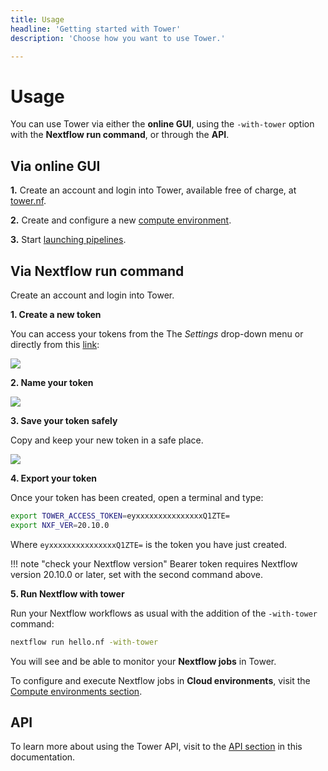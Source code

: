 ```yaml
---
title: Usage
headline: 'Getting started with Tower'
description: 'Choose how you want to use Tower.'

---
```


# Usage

You can use Tower via either the **online GUI**, using the `-with-tower` option with the **Nextflow run command**, or through the **API**.


## Via online GUI

**1.** Create an account and login into Tower, available free of charge, at [tower.nf](https://tower.nf).

**2.** Create and configure a new [compute environment](/compute-envs/overview/).

**3.** Start [launching pipelines](/launch/overview/).

## Via Nextflow run command

Create an account and login into Tower.

**1. Create a new token**

  You can access your tokens from the The *Settings* drop-down menu or directly from this [link](https://tower.nf/tokens):

![](/assets/images/2021/01/usage_create_token.png)


**2. Name your token**

![](/assets/images/2021/01/usage_name_token.png)


**3. Save your token safely**

  Copy and keep your new token in a safe place.

![](/assets/images/2021/01/usage_token.png)


**4. Export your token**

Once your token has been created, open a terminal and type:

```bash
export TOWER_ACCESS_TOKEN=eyxxxxxxxxxxxxxxxQ1ZTE=
export NXF_VER=20.10.0

```

Where `eyxxxxxxxxxxxxxxxQ1ZTE=` is the token you have just created.

!!! note "check your Nextflow version"
    Bearer token requires Nextflow version 20.10.0 or later, set with the second command above.

**5. Run Nextflow with tower**

Run your Nextflow workflows as usual with the addition of the `-with-tower` command:

```bash
nextflow run hello.nf -with-tower

```

You will see and be able to monitor your **Nextflow jobs** in Tower.

To configure and execute Nextflow jobs in **Cloud environments**, visit the [Compute environments section](/compute-envs/overview/).

## API

To learn more about using the Tower API, visit to the [API section](/api/overview/) in this documentation.
